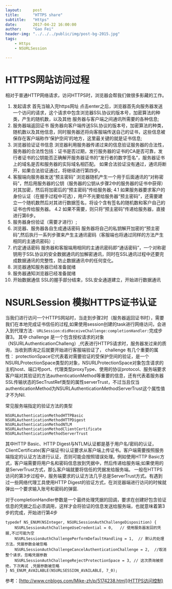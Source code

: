 ```yaml
---
layout:     post
title:      "HTTPS share"
subtitle:   "Https"
date:       2017-04-22 16:00:00
author:     "Gao Fei"
header-img: "../../../public/img/post-bg-2015.jpg"
tags:
    - Https
    - NSURLSession

---
```


# HTTPS网站访问过程

相对于普通HTTP网络请求，访问HTTPS时，浏览器会帮我们做很多影藏的工作。
1. 发起请求
首先当输入完https网址 点击enter之后，浏览器首先向服务器发送一个访问的请求，这个请求中包含浏览器SSL协议的版本号，加密算法的种类，产生的随机数，以及其他 服务器与客户端之间通讯所需要的各种信息;
2. 服务器端返回证书
服务器向客户端传送SSL协议的版本号，加密算法的种类，随机数以及其他信息，同时服务器还将向客服端传送自己的证书，这些信息被保存在客户端称作‘保护空间’的地方，这里最关键的就是证书信息;
3. 浏览器验证证书信息
浏览器利用服务器传递过来的信息验证服务器的合法性，服务器的合法性包括：证书是否过期，发行服务器的证书的CA是否可靠，发行者证书的公钥能否正确解开服务器证书的“发行者的数字签名”，服务器证书上的域名是否和服务器的实际域名相匹配。
如果合法验证没有通过，通讯将断开，如果合法验证通过，将继续进行第四步。
4. 客服端向服务器发送“预主密码”
浏览器随机产生一个用于后面通讯的“对称密码”，然后用服务器的公钥（服务器的公钥从步骤2中的服务器的证书中获得）对其加密，然后将加密后的“预主密码”传给服务器;
4.1 如果服务器要求客户的身份认证（在握手过程中可选），用户不光要给服务器“预主密码”，还需要建立一个随机数然后对其进行数据签名，将设个含有签名的随机数和客户自己的证书也传给服务器。
4.2 如果不需要，则只将“预主密码”传递给服务器，直接进行第6步。
5. 服务器身份验证（需要才进行）;
6. 浏览器、服务器各自生成通话密码
服务器将自己的私钥解开加密的“预主密码”,然后执行一系列步骤来产生主通讯密码（客服端也将通过同样的方法产生相同的主通讯密码）;
7. 约定通话密码
服务器和客服端用相同的主通讯密码即“通话密码”，一个对称密钥用于SSL协议的安全数据通讯的加解密通讯，同时在SSL通讯过程中还要完成数据通讯的完整性，防止数据通讯中的任何变化。
8. 浏览器通知服务器已经准备就绪
9. 服务器通知浏览器已经准备就绪
10. 开始数据通信
SSL的握手部分结束，SSL安全通道建立，开始进行数据通讯


# NSURLSession 模拟HTTPS证书认证

当我们进行访问一个HTTPS网站时，当走到步骤2时（服务器返回证书时），需要我们在本地完成证书信任的过程,如果使用session创建的task进行网络访问，会进入到代理方法`- URLSession:didReceiveChallenge:completionHandler:`完成步骤3。
其中 challenge 是一个包含授权请求的对象（NSURLAuthenticationChalleng）,代表进行HTTPS请求时，服务器发过来的质询，当收到质询之后就要开始进行客服端验证了，
challenge 有几个重要的属性：
protectionSpace它代表着对需要验证的受保护空间的验证，是一个NSURLProtectionSpace类型的对象，NSURLProtectionSpace对象包含请求的主机host、端口号port、代理类型proxyType、使用的协议protocol、服务端要求客户端对其验证的方法authenticationMethod等重要的信息，还有代表着服务器SSL传输状态的SecTrustRef类型的属性serverTrust，不过当且仅当authenticationMethod为NSURLAuthenticationMethodServerTrust这个属性值才不为Nil.

常见服务端指定的验证方法的类型

```
NSURLAuthenticationMethodHTTPBasic 
NSURLAuthenticationMethodHTTPDigest
NSURLAuthenticationMethodNTLM
NSURLAuthenticationMethodClientCertificate
NSURLAuthenticationMethodServerTrust
```
其中HTTP Basic、HTTP Digest与NTLM认证都是基于用户名/密码的认证，ClientCertificate(客户端证书)认证要求从客户端上传证书。客户端需要按照服务端指定的认证方法进行认证，否则可能会按照错误处理。例如使用HTTP Basic方式，客户端需要将用户名和密码信息放到凭据中，然后传递给服务端;如果使用的是ServerTrust方式，那么客户端就要将信任的凭据发给服务端。
一般在HTTPS访问的第3步过程中，服务端要求的认证方法几乎总是ServerTrust方式。有遇到过一些网络代理工具使用HTTP Digest的验证方式，在浏览器端进行访问的时候就弹出一个要求输入账号和密码的弹窗.

对于completionHandler参数是一个最终处理凭据的回调，要求在创建好包含验证信息的凭据之后必须调用，这样才会将验证的信息发送给服务端，也就意味着第3步的完成，开始进行第4步


```
typedef NS_ENUM(NSInteger, NSURLSessionAuthChallengeDisposition) {
    NSURLSessionAuthChallengeUseCredential = 0,   // 使用服务器发回的凭据,不过可能为空     
    NSURLSessionAuthChallengePerformDefaultHandling = 1,  // 默认的处理方法，凭据参数会被忽略
    NSURLSessionAuthChallengeCancelAuthenticationChallenge = 2,  //取消整个请求，忽略凭据参数 
    NSURLSessionAuthChallengeRejectProtectionSpace = 3, // 这次质询被拒绝，下次再试 ,凭据参数被忽略
} NS_ENUM_AVAILABLE(NSURLSESSION_AVAILABLE, 7_0);
```


参考：[http://www.cnblogs.com/Mike-zh/p/5174238.html](HTTPS访问控制)





